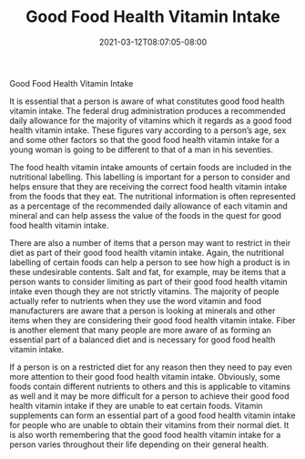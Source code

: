 ﻿---
title: "Good Food Health Vitamin Intake"
date: 2021-03-12T08:07:05-08:00
description: "Vitamins Tips for Web Success"
featured_image: "/images/Vitamins.jpg"
tags: ["Vitamins"]
---

Good Food Health Vitamin Intake

It is essential that a person is aware of what constitutes good food health vitamin intake. The federal drug administration produces a recommended daily allowance for the majority of vitamins which it regards as a good food health vitamin intake. These figures vary according to a person’s age, sex and some other factors so that the good food health vitamin intake for a young woman is going to be different to that of a man in his seventies. 

The food health vitamin intake amounts of certain foods are included in the nutritional labelling. This labelling is important for a person to consider and helps ensure that they are receiving the correct food health vitamin intake from the foods that they eat. The nutritional information is often represented as a percentage of the recommended daily allowance of each vitamin and mineral and can help assess the value of the foods in the quest for good food health vitamin intake.

There are also a number of items that a person may want to restrict in their diet as part of their good food health vitamin intake. Again, the nutritional labelling of certain foods can help a person to see how high a product is in these undesirable contents. Salt and fat, for example, may be items that a person wants to consider limiting as part of their good food health vitamin intake even though they are not strictly vitamins. The majority of people actually refer to nutrients when they use the word vitamin and food manufacturers are aware that a person is looking at minerals and other items when they are considering their good food health vitamin intake. Fiber is another element that many people are more aware of as forming an essential part of a balanced diet and is necessary for good food health vitamin intake.

If a person is on a restricted diet for any reason then they need to pay even more attention to their good food health vitamin intake. Obviously, some foods contain different nutrients to others and this is applicable to vitamins as well and it may be more difficult for a person to achieve their good food health vitamin intake if they are unable to eat certain foods. Vitamin supplements can form an essential part of a good food health vitamin intake for people who are unable to obtain their vitamins from their normal diet. It is also worth remembering that the good food health vitamin intake for a person varies throughout their life depending on their general health.


